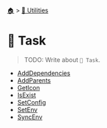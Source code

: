 <!--startTocHeader-->
[🏠](../../README.md) > [🔧 Utilities](../README.md)
# 🔨 Task
<!--endTocHeader-->

> TODO: Write about `🔨 Task`.

<!--startTocSubtopic-->
- [AddDependencies](addDependencies.md)
- [AddParents](addParents.md)
- [GetIcon](getIcon.md)
- [IsExist](isExist.md)
- [SetConfig](setConfig.md)
- [SetEnv](setEnv.md)
- [SyncEnv](syncEnv.md)
<!--endTocSubtopic-->